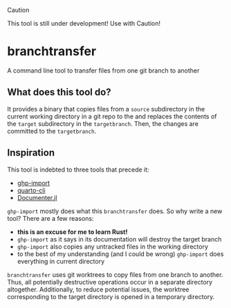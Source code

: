 
> [!CAUTION]
> This tool is still under development!
> Use with Caution!

# branchtransfer

A command line tool to transfer files from one git branch to another


## What does this tool do?

It provides a binary that copies files from a `source` subdirectory in the current working directory in a git repo to the and replaces the contents of the `target` subdirectory in the `targetbranch`. Then, the changes are committed to the `targetbranch`.


## Inspiration

This tool is indebted to three tools that precede it:

- [ghp-import](https://github.com/c-w/ghp-import)
- [quarto-cli](http://github.com/quarto-dev/quarto-cli)
- [Documenter.jl](https://github.com/JuliaDocs/Documenter.jl)


`ghp-import` mostly does what this `branchtransfer` does.
So why write a new tool?
There are a few reasons:

- **this is an excuse for me to learn Rust!**
- `ghp-import` as it says in its documentation will destroy the target branch
- `ghp-import` also copies any untracked files in the working directory
- to the best of my understanding (and I could be wrong) `ghp-import` does everything in current directory

`branchtransfer` uses git worktrees to copy files from one branch to another.
Thus, all potentially destructive operations occur in a separate directory altogether.
Additionally, to reduce potential issues, the worktree corresponding to the target directory is opened in a temporary directory.

